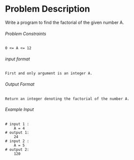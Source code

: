 # Problem Description

Write a program to find the factorial of the given number A.

###### Problem Constraints

```
0 <= A <= 12
```

###### input format

``` 
First and only argument is an integer A.
```

###### Output Format

```
Return an integer denoting the factorial of the number A.
```

###### Example Input

```
# input 1 : 
    A = 4
# output 1: 
    24
# input 2 : 
    A = 5
# output 2: 
    120
```
